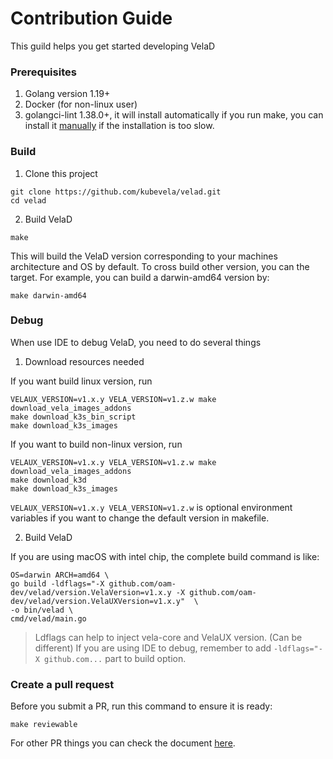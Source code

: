 # Contribution Guide

This guild helps you get started developing VelaD

### Prerequisites

1. Golang version 1.19+
2. Docker (for non-linux user)
3. golangci-lint 1.38.0+, it will install automatically if you run make, you can install
   it [manually](https://golangci-lint.run/usage/install/#local-installation) if the installation is too slow.

### Build

1. Clone this project

```shell
git clone https://github.com/kubevela/velad.git
cd velad
```

2. Build VelaD

```shell
make
```

This will build the VelaD version corresponding to your machines architecture and OS by default. To cross build other
version, you can the target. For example, you can build a darwin-amd64 version by:

```shell
make darwin-amd64
```

### Debug

When use IDE to debug VelaD, you need to do several things

1. Download resources needed

If you want build linux version, run

```shell
VELAUX_VERSION=v1.x.y VELA_VERSION=v1.z.w make download_vela_images_addons 
make download_k3s_bin_script 
make download_k3s_images
```

If you want to build non-linux version, run

```shell
VELAUX_VERSION=v1.x.y VELA_VERSION=v1.z.w make download_vela_images_addons 
make download_k3d 
make download_k3s_images
```

`VELAUX_VERSION=v1.x.y VELA_VERSION=v1.z.w` is optional environment variables if you want to change the default version
in makefile.

2. Build VelaD

If you are using macOS with intel chip, the complete build command is like:

```shell
OS=darwin ARCH=amd64 \
go build -ldflags="-X github.com/oam-dev/velad/version.VelaVersion=v1.x.y -X github.com/oam-dev/velad/version.VelaUXVersion=v1.x.y"  \
-o bin/velad \
cmd/velad/main.go
```

> Ldflags can help to inject vela-core and VelaUX version. (Can be different)
> If you are using IDE to debug, remember to add `-ldflags="-X github.com...` part to build option.

### Create a pull request

Before you submit a PR, run this command to ensure it is ready:

```shell
make reviewable
```

For other PR things you can check the
document [here](https://kubevela.net/docs/contributor/code-contribute#create-a-pull-request).